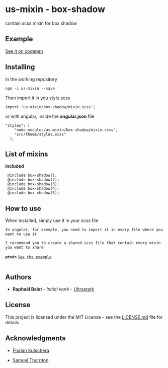 # us-mixin - box-shadow

contain scss mixin for box shadow

## Example

[See it on codepen](https://codepen.io/rbalet/pen/VgKvyZ)

## Installing

In the working repository

```
npm -i us-mixin --save
```

Then import it in you style.scss

```
import 'us-mixin/box-shadow/mixin.scss';
```

or with angular, inside the **angular.json** file

```
"styles": [
    "node_modules/us-mixin/box-shadow/mixin.scss",
    "src/theme/styles.scss"
  ],
```

## List of mixins

**included**

```
 @include box-shadow();
 @include box-shadow(2);
 @include box-shadow(3);
 @include box-shadow(4);
 @include box-shadow(5);
```

## How to use

When installed, simply use it in your scss file

`In angular, for exemple, you need to import it in every file where you want to use it`

`I recommend you to create a shared.scss file that contain every mixin you want to share`

**`@todo`** [`See the exemple`](https://github.com/rbalet/us-mixin)

```

```

## Authors

- **Raphaël Balet** - _Initial work_ - [Ultrastark](https://ultrastark.ch)

## License

This project is licensed under the MIT License - see the [LICENSE.md](LICENSE.md) file for details

## Acknowledgments

- [Florian Kutschera](https://medium.com/@Florian/freebie-google-material-design-shadow-helper-2a0501295a2d)

- [Samuel Thornton](https://codepen.io/sdthornton/pen/wBZdXq)
